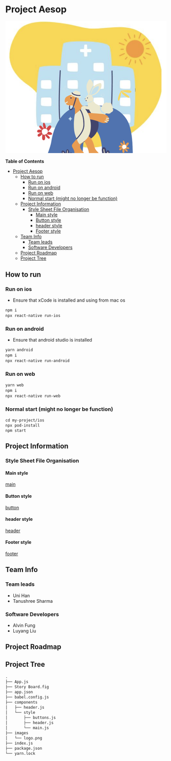 # Project Aesop

![logo](aesop-project/images/logo.png) 
<!-- markdown-toc start - Don't edit this section. Run M-x markdown-toc-refresh-toc -->
**Table of Contents**

- [Project Aesop](#project-aesop)
    - [How to run](#how-to-run)
        - [Run on ios](#run-on-ios)
        - [Run on android](#run-on-android)
        - [Run on web](#run-on-web)
        - [Normal start (might no longer be function)](#normal-start-might-no-longer-be-function)
    - [Project Information](#project-information)
        - [Style Sheet File Organisation](#style-sheet-file-organisation)
            - [Main style](#main-style)
            - [Button style](#button-style)
            - [header style](#header-style)
            - [Footer style](#footer-style)
    - [Team Info](#team-info)
        - [Team leads](#team-leads)
        - [Software Developers](#software-developers)
    - [Project Roadmap](#project-roadmap)
    - [Project Tree](#project-tree)

<!-- markdown-toc end -->

## How to run

### Run on ios

* Ensure that xCode is installed and using from mac os
```bash
npm i
npx react-native run-ios
```


### Run on android

* Ensure that android studio is installed
```bash
yarn android
npm i
npx react-native run-android
```

### Run on web
```bash
yarn web
npm i
npx react-native run-web
```

### Normal start (might no longer be function)

```
cd my-project/ios
npx pod-install
npm start
```

## Project Information

### Style Sheet File Organisation
#### Main style
[main](aesop-project/components/style/main.js) 

#### Button style
[button](aesop-project/components/style/button.js) 


#### header style
[header](aesop-project/components/style/header.js) 

#### Footer style
[footer](aesop-project/components/style/footer.js) 

## Team Info

### Team leads
* Uni Han
* Tanushree Sharma
 
### Software Developers
* Alvin Fung
* Luyang Liu

## Project Roadmap


## Project Tree
```
.
├── App.js
├── Story Board.fig
├── app.json
├── babel.config.js
├── components
│   ├── header.js
│   └── style
│       ├── buttons.js
│       ├── header.js
│       └── main.js
├── images
│   └── logo.png
├── index.js
├── package.json
└── yarn.lock
```
